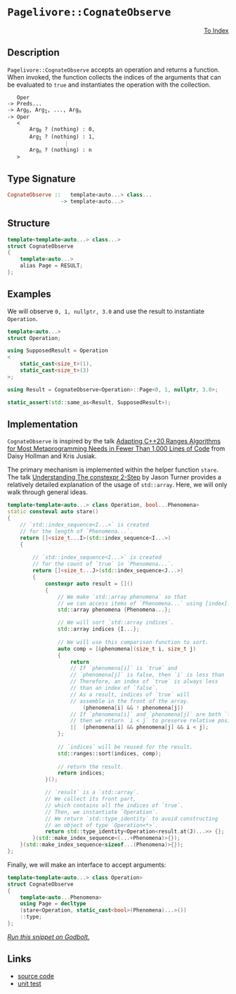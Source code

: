 <!-- Copyright 2024 Feng Mofan
SPDX-License-Identifier: Apache-2.0 -->

# `Pagelivore::CognateObserve`

<p style='text-align: right;'><a href="../../../facilities/metafunctions.md#pagelivore-cognate-observe">To Index</a></p>

## Description

`Pagelivore::CognateObserve` accepts an operation and returns a function.
When invoked, the function collects the indices of the arguments that can be evaluated to `true` and instantiates the operation with the collection.

<pre><code>   Oper
-> Preds...
-> Arg<sub>0</sub>, Arg<sub>1</sub>, ..., Arg<sub>n</sub>
-> Oper
   <
       Arg<sub>0</sub> ? (nothing) : 0,
       Arg<sub>1</sub> ? (nothing) : 1,
                  &vellip;
       Arg<sub>n</sub> ? (nothing) : n
   ></code></pre>

## Type Signature

```Haskell
CognateObserve ::   template<auto...> class...
                 -> template<auto...>
```

## Structure

```C++
template<template<auto...> class...>
struct CognateObserve
{
    template<auto...>
    alias Page = RESULT;
};
```

## Examples

We will observe `0, 1, nullptr, 3.0` and use the result to instantiate `Operation`.

```C++
template<auto...>
struct Operation;

using SupposedResult = Operation
<
    static_cast<size_t>(1),
    static_cast<size_t>(3)
>;

using Result = CognateObserve<Operation>::Page<0, 1, nullptr, 3.0>;

static_assert(std::same_as<Result, SupposedResult>);
```

## Implementation

`CognateObserve` is inspired by the talk [Adapting C++20 Ranges Algorithms for Most Metaprogramming Needs in Fewer Than 1,000 Lines of Code](https://youtu.be/69PuizjrgBM?list=PLPqbaGB3rnNmIaWPvuu4U6LWt1XooNi-L) from Daisy Hollman and Kris Jusiak.

The primary mechanism is implemented within the helper function `stare`.
The talk [Understanding The constexpr 2-Step](https://youtu.be/_AefJX66io8?list=PLPqbaGB3rnNmIaWPvuu4U6LWt1XooNi-L) by Jason Turner provides a relatively detailed explanation of the usage of `std::array`. Here, we will only walk through general ideas.

```C++
template<template<auto...> class Operation, bool...Phenomena>
static consteval auto stare()
{
    // `std::index_sequence<I...>` is created
    // for the length of `Phenomena...`.
    return []<size_t...I>(std::index_sequence<I...>)
    {
        
        // `std::index_sequence<I...>` is created
        // for the count of `true` in `Phenomena...`.
        return []<size_t...J>(std::index_sequence<J...>)
        {
            constexpr auto result = []()
            {
                // We make `std::array phenomena` so that
                // we can access items of `Phenomena...` using [index].
                std::array phenomena {Phenomena...};

                // We will sort `std::array indices`.
                std::array indices {I...};
                
                // We will use this comparison function to sort.
                auto comp = [&phenomena](size_t i, size_t j)
                {
                    return
                    // If `phenomena[i]` is `true` and
                    // `phenomena[j]` is false, then `i` is less than `j`.
                    // Therefore, an index of `true` is always less
                    // than an index of `false`.
                    // As a result, indices of `true` will
                    // assemble in the front of the array.
                        (phenomena[i] && ! phenomena[j])
                    // If `phenomena[i]` and `phenomena[j]` are both `true`,
                    // then we return `i < j` to preserve relative positions.
                    ||  (phenomena[i] && phenomena[j] && i < j);
                };
                
                // `indices` will be reused for the result.
                std::ranges::sort(indices, comp);
                
                // return the result.
                return indices;
            }();

            // `result` is a `std::array`.
            // We collect its front part,
            // which contains all the indices of `true`.
            // Then, we instantiate `Operation`.
            // We return `std::type_identity` to avoid constructing
            // an object of type `Operation<*>`.
            return std::type_identity<Operation<result.at(J)...>> {};
        }(std::make_index_sequence<(...+Phenomena)>{});
    }(std::make_index_sequence<sizeof...(Phenomena)>{});
};
```

Finally, we will make an interface to accept arguments:

```C++
template<template<auto...> class Operation>
struct CognateObserve
{
    template<auto...Phenomena>
    using Page = decltype
    (stare<Operation, static_cast<bool>(Phenomena)...>())
    ::type;
};
```

[*Run this snippet on Godbolt.*](https://godbolt.org/#z:OYLghAFBqd5QCxAYwPYBMCmBRdBLAF1QCcAaPECAMzwBtMA7AQwFtMQByARg9KtQYEAysib0QXACx8BBAKoBnTAAUAHpwAMvAFYTStJg1DIApACYAQuYukl9ZATwDKjdAGFUtAK4sGIAMykrgAyeAyYAHI%2BAEaYxCAAbAAcpAAOqAqETgwe3r566ZmOAqHhUSyx8Qlctpj2xQxCBEzEBLk%2BfoF2mA7ZTS0EpZExcYkpCs2t7fk1EwND5ZWJXACUtqhexMjsHOb%2BYcjeWADUJv5uXo60hACeZ9gmGgCCewdHmKfnLcRMd/4Pz1eDEOXhOZzcYmAJEICBY90eLzM%2B2B70%2BbmQE3QWCo8MBzwImBYqQMBPBBKJJMw4KYl1QADoGfdjocmAoFMcAPKpOJMBqkY7RVCeBl05QIRioNjMXFPOaOZDMgQTTAANzExxpRGOc2ImAgKwRJgA7FZnsdzccAPSW04JDSYkAgMJYVQAfSUAEcvIxtuCAJIi%2BF2454dnIXW8zDoBEWq02/jEY4EcXHehGZPHVBUW0aMUSqVMQN2ukxi26gibBinACsVmrABFwZkAF6YV0EEV%2B%2B4QB1Ohgu92YL0%2BqnnAOM/4Gs0W42mp6x2OlhdxnO952YN2e73A0duccl/4mYOh5kRgnR6fL63HBNJlNoLyCTPZo8aAjEb2vkNV195hiSxhC0ZYslwXctKxrOtG3OFs2w7BkACluzXfsN0HYcd3BBDA0nUDFxNPDl0VBhlVUVJE01VBjl1BQvFoAhPnrSCTAbfVCOXWd2KI81rwAdQ%2BFgmAAaw%2BV9e2%2BX5jlScV/wLL8FCo5NeS47jrwAdw%2BUQqyYZBtjZY42AqOJ2SzHM/wA5giw0Y4vEyIxIPXVQWPrEtL24hdxOIH4bikmSLKYU4TXMgtAyNaC5xUoi%2BI%2BNS6FobUSAYsSCHQR0JJ8508D019XPndzl087zv3wPTAosfdjXCyKOLc/KeJtfjjli2h4tsj5kxPNAiRaUMBBvR9ej6rUFNaXK6oXSjFSJRjmLMBJpPzQDnJ7PBW3bEN%2BVg9btCnPLxvNTjav281wOIBhqvc68/RfO0FtkpbazwZyvxPV930/YNDAvPbjota9Xzu/yWIsbRnuPdkqDEJR%2BWTRgcye8HU0wfSlJ/O1QZAo7juvAAVcVdQTTB%2BUMYqN2fHN3qpRGxDU352XoNkLtUm1UY1KtHPJ19IdoJQcqZqKbVlDVqORuiCH5TLStMt6Pyp6zmtofmrxtVklAqehvzvD4qGIWRydhjUvN%2BMbfu4iBAbkx7nNOObzASY4wDAXzFulWtQYbXbTdjK6bo0C2HosJ6Gy/L6c3912QbB6yWg%2BQUMxlj6NFIJWF2vWGqw0kWKzO%2BG0WODHrK1cjkbiFUPl1Ek8DLqSMiyJUTa9wK3GNNxzXNvzLcD627bt537oj92mJ7uaQzznazjnU3KonlOU/%2Bu1JeRr8FYFcvMDa9AbxILWRdo%2BiG/23sfiMZHHRGggIEXhR%2BS61IDX8Sffrnm1TqrA2aLFg/xtf4qsqXh%2BLqVTYgAvEP1mY5g/vRF67IArJVSiAdKfMsapwappTw9QQwEAhrrJ8qQBjJ2Qd7G0akEBZQQMRZoYQYEtR3lfTmdpKZILAQLY4eNGD8kzlQ5ogg8CRhzFyHkDQmHjWilnCCcDHQEBuNyV0eAsA8KkV%2BLUTAVSoDkcRCYH5ehGAuteEmqBojaB6AxUyUjuT8O5D8IR5wcIPExsw5cP9exmLbHIxgjhFHnAEVY7I4JIEdl5BABCKxbFMk4mFGeyCgG9kEiJWRqFNxDm3L6c4EBAyWGCoBe%2BDwCJhXvo/A6YUewpUdLE1xCT0LJN3LBLMIoICZOYNk8J9Z8mGgiSAl4%2BJCTEkjGSbplJqS0lscyAw%2BlvG8l8YeZ4mivAOGOB4YAzACQcmiEoYgZc2kFKTP03pXwhkMgaUwGUsZbJhGAMcZQTBgCiX8ExLAhwXGgWKTHcE4y%2BTamaPKV0ogJjgkFJ4bshyQkTmwPqT2FpJHSNHBFdpEVniWgAFRIuRSi1FloESIuRaw5GWDjgovRfC1FRL8WGi6RSXZEJ9kHgBLKd6cy3mTLhU8U59khBeFSIUKMAAlUW9EZoMoEIac4oE5RZW%2BayAgTZVpwW7KsAhP1RXIHFb8mC0r2zdn8LteEHSEQsvOTyveSVbnzNQIsyMKy1kbK8ZYiZgr/iOkudc8ESdjg1GOAwOitBUjvn5P4OkGhtVMsVa6VWcQL69gUKwNsrJwQGrFvyNlHKMjct5ZK3CD8OBrFoJwasvA/AcC0KQVAnBm6WGsAlTY2wbb%2BB4KQAgmhM1rCEiAasRo6QJEkAATn8EaBISIuBcDMGYI0Rp9CcEkLwFgEgNBJ3zYW4tHBeAKBAEnetBbM2kDgLAGAiAQAbAIKkS45BKC3zoHECIUbOCqCSAkAAtB244wBdKuskHSMwvAoyEGhKlGo/BBAiDEOwKQMhBCKBUOoddpBdA1DUj8VInAeBZpzXmhtRbOAckuIekx2Zr13ofU%2BhUUg33HAgB4IkZ7Ex7FWLwNdWg1gQCQKe%2BgZAKAQCY6MYAUgzB8DoASYgy6IDRFQ9EMILQbgId4CJ5gxAbgrKMQ4CTpAupSgIByBgtBxOQawNELwwAIQtWXdwXgWBBJGHEFpvAupehl0M4WjcPRLg7FrWEAk2bIPXGiD8GTHgsCoffHgKdRnSBl2IIKJQ9ZCSGGANcIwDa1hUAMMABQAA1PAmA1ICPzbWv9whRDiGAzlsDahUPQf0FFlA1hrD6DwKs%2BAaxUDeuyIZ29mIzj1lMGWywZh50heIG45dkA1jdEGn4CArhph%2BBqCEMIwwjLxBqIUOuORPAdAKLXBoCwRjzdqPUPokw2grZmDt4xe35gzcWKMWY%2B2Jt6B1IMc7W2JBDY2FsIDSGOC5tIHO3gC7ji4fvZIR9z6iNmBI7gL9lH%2B0rBo3FtY4omBYHiPqUgzbJB%2Bu7UaSQGhJBmEkHaDQ1YEidrHRwCdpAp01vbVwZInakjU%2BrJILg1Zu0JC%2B6hhdS6V11ri5undDG92YaPax9jxAL1sE4C0FgKojS3oCiyeyXBO10i4P6j9%2BAiB9Z/SB3LgGJDSEK0oYrkHdDcdg0weDRn3ufe%2B2hjgGGD2XHJpL6XsuRlRddUrlX1lSOSlSBR6tZhofc/XfRxjvuKPHrY%2BH5jCDiBS5l/LzjnauBJxoPRYylAhOQak2JxTOeZNyeMYp5T7i1MadQ9p3T%2BmeaKZM1F8zhb8BWccDZ1D9nkCOcUy5uoqGPNeZuD5nYhb/OBdrSFsLmAIumei2cnnCWrkpbSxl7kWXeA5YA/l/XsgisQcLSbsrsWOtWEsNV2rg2i2NaVJwFrKU2tH%2BsN1n7vX%2Bt1eOyNlw/YbtTf7Jtuba2ijZBf5pDrbZC/5LCzB1AnYCD9BTCHaTZv4NAwH3ZlCPZXYDBAF3ZgGXbPaVpvYk7W7s6cCGzx6u6J4e7K7%2Bpg7q7bxUZB60aNqkDw6I6UDvZk4U5K7VhcD%2BCSC9pGjVj%2BAaD%2BBzQaCs424c62Bc70H0Z85ID7pYaR4i5i47CS4PosAKAqgKgqiK50iUgTBq4Q5yJ6Dr55ZAZb6gaG6746ABCkBm4W6Ib4EoaQYLr25YZO5x6qHqGaHaG6EMQ%2B7kbMbVqaow4h6bph7%2BFxAKHR6jAaEcquhaGdqug%2BEhruH668YZ6CbCaiYyZ55ZGyaGJF5BYl6CBl6aaN6YA6Z6ZiA15BZ15mZD7GaWYnat6Qbt6d5Bbd5uaFp95iaD5%2BZ9aj68Dj7JpT716z4hHz5JapbpaZaKbGG64Fbb4WElbWEGCH6VYn4eYDbI4NYNCGaWgOj35dY9ZxCa6nzn7DYNAf7uBwF6DTYoF/4LYgECBAGLYbYPYPEIGnawF5DwEXFfHIGzbgG2DXY3FoGtBYHzY4GvZPYOFs5OFEEqGA5qEaHHDxE6GRgTBUEQ7VrUbB50Zw6YAI6jDI5uZsEgBmBJB0g3qdp9rVgaB07VicFdrSBiGcCc6rqw4o4gA450j%2BB0l9o9rJBJAjpmA1Bub%2BCOHzpsl4kMFubvpwlSmLoykrBrAhaZDOCSBAA)

## Links

- [source code](../../../../conceptrodon/descend/pagelivore/cognate_observe.hpp)
- [unit test](../../../../tests/unit/metafunctions/pagelivore/cognate_observe.test.hpp)
